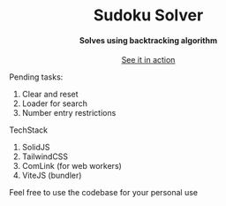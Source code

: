 <div align="center">
  <h1>Sudoku Solver</h1>
  <h4>Solves using backtracking algorithm</h4>
  <a href="https://sadanandpai.github.io/sudoku-solver/dist/">See it in action</a>
</div>

Pending tasks:
1. Clear and reset
2. Loader for search
3. Number entry restrictions

TechStack

1. SolidJS
2. TailwindCSS
3. ComLink (for web workers)
4. ViteJS (bundler)

Feel free to use the codebase for your personal use
